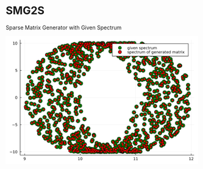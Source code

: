 # SMG2S
Sparse Matrix Generator with Given Spectrum


![Comparison of generated spectrum with given spectrum](fig/example.png)

